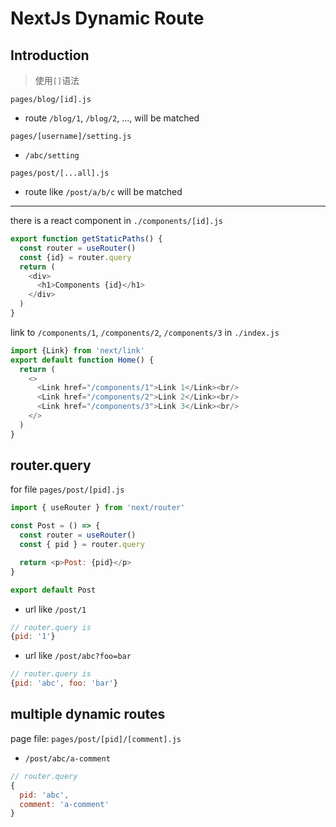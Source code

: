 # NextJs Dynamic Route

## Introduction

> 使用`[]`语法

`pages/blog/[id].js`

- route `/blog/1`, `/blog/2`, ..., will be matched

`pages/[username]/setting.js`

- `/abc/setting`

`pages/post/[...all].js `

- route like `/post/a/b/c` will be matched

***

there is a react component in `./components/[id].js`

```js
export function getStaticPaths() {
  const router = useRouter()
  const {id} = router.query
  return (
    <div>
      <h1>Components {id}</h1>
    </div>
  )
}
```

link to `/components/1`, `/components/2`, `/components/3` in `./index.js`

```js
import {Link} from 'next/link'
export default function Home() {
  return (
    <>
      <Link href="/components/1">Link 1</Link><br/>
      <Link href="/components/2">Link 2</Link><br/>
      <Link href="/components/3">Link 3</Link><br/>
    </>
  )
}
```

## router.query

for file `pages/post/[pid].js`

```js
import { useRouter } from 'next/router'

const Post = () => {
  const router = useRouter()
  const { pid } = router.query

  return <p>Post: {pid}</p>
}

export default Post
```

- url like `/post/1`

```js
// router.query is
{pid: '1'}
```

- url like `/post/abc?foo=bar`

```js
// router.query is
{pid: 'abc', foo: 'bar'}
```

## multiple dynamic routes

page file: `pages/post/[pid]/[comment].js`

- `/post/abc/a-comment`

```js
// router.query
{
  pid: 'abc',
  comment: 'a-comment'
}
```




